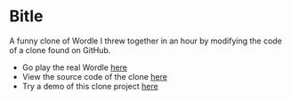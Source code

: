 # Bitle

A funny clone of Wordle I threw together in an hour by modifying the code of a clone found on GitHub.

- Go play the real Wordle [here](https://www.powerlanguage.co.uk/wordle/)
- View the source code of the clone [here](https://github.com/hannahcode/wordle)
- Try a demo of this clone project [here](https://wordle.hannahmariepark.com)
